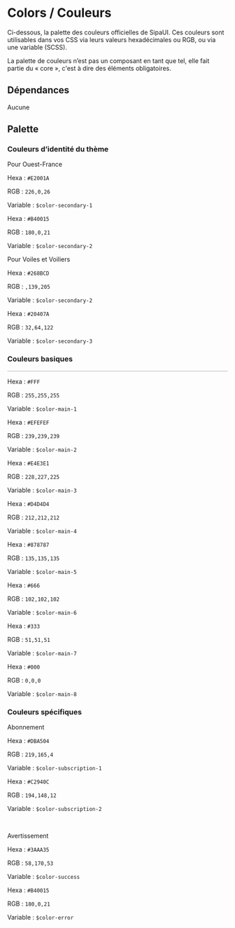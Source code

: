 # Colors / Couleurs

Ci-dessous, la palette des couleurs officielles de SipaUI. Ces couleurs sont utilisables dans vos CSS via leurs valeurs hexadécimales ou RGB, ou via une variable (SCSS).

<div class="alerte">
	<p>La palette de couleurs n’est pas un composant en tant que tel, elle fait partie du «&nbsp;core&nbsp;», c'est à dire des éléments obligatoires.</p>
</div>

<div class="dependances">
																							
## Dépendances
Aucune

</div>


## Palette

### Couleurs d’identité du thème

<div class="visible-of">
	<p>Pour Ouest-France</p>
	<div class="palette-couleurs">
		<div class="couleur">
			<div class="pastille" style="background: #E2001A;"></div>
			<p>Hexa&nbsp;: <code>#E2001A</code></p>
			<p>RGB&nbsp;: <code>226,0,26</code></p>
			<p>Variable&nbsp;: <code>$color-secondary-1</code></p>
		</div>
		<div class="couleur">
			<div class="pastille" style="background: #B40015;"></div>
			<p>Hexa&nbsp;: <code>#B40015</code></p>
			<p>RGB&nbsp;: <code>180,0,21</code></p>
			<p>Variable&nbsp;: <code>$color-secondary-2</code></p>
		</div>
	</div>
</div>

<div class="visible-vv">
	<p>Pour Voiles et Voiliers</p>
	<div class="palette-couleurs">
		<div class="couleur">
			<div class="pastille" style="background: #268BCD;"></div>
			<p>Hexa&nbsp;: <code>#268BCD</code></p>
			<p>RGB&nbsp;: <code>,139,205</code></p>
			<p>Variable&nbsp;: <code>$color-secondary-2</code></p>
		</div>
		<div class="couleur">
			<div class="pastille" style="background: #20407A;"></div>
			<p>Hexa&nbsp;: <code>#20407A</code></p>
			<p>RGB&nbsp;: <code>32,64,122</code></p>
			<p>Variable&nbsp;: <code>$color-secondary-3</code></p>
		</div>
	</div>
</div>


### Couleurs basiques

<div class="palette-couleurs">
	<div class="couleur">
		<div class="pastille" style="background: #FFF; border: 1px solid #d4d4d4"></div>
		<p>Hexa&nbsp;: <code>#FFF</code></p>
		<p>RGB&nbsp;: <code>255,255,255</code></p>
		<p>Variable&nbsp;: <code>$color-main-1</code></p>
	</div>
	<div class="couleur">
		<div class="pastille" style="background: #EFEFEF;"></div>
		<p>Hexa&nbsp;: <code>#EFEFEF</code></p>
		<p>RGB&nbsp;: <code>239,239,239</code></p>
		<p>Variable&nbsp;: <code>$color-main-2</code></p>
	</div>
	<div class="couleur">
		<div class="pastille" style="background: #E4E3E1;"></div>
		<p>Hexa&nbsp;: <code>#E4E3E1</code></p>
		<p>RGB&nbsp;: <code>228,227,225</code></p>
		<p>Variable&nbsp;: <code>$color-main-3</code></p>
	</div>
	<div class="couleur">
		<div class="pastille" style="background: #D4D4D4;"></div>
		<p>Hexa&nbsp;: <code>#D4D4D4</code></p>
		<p>RGB&nbsp;: <code>212,212,212</code></p>
		<p>Variable&nbsp;: <code>$color-main-4</code></p>
	</div>
	<div class="couleur">
		<div class="pastille" style="background: #878787;"></div>
		<p>Hexa&nbsp;: <code>#878787</code></p>
		<p>RGB&nbsp;: <code>135,135,135</code></p>
		<p>Variable&nbsp;: <code>$color-main-5</code></p>
	</div>
	<div class="couleur">
		<div class="pastille" style="background: #666;"></div>
		<p>Hexa&nbsp;: <code>#666</code></p>
		<p>RGB&nbsp;: <code>102,102,102</code></p>
		<p>Variable&nbsp;: <code>$color-main-6</code></p>
	</div>
	<div class="couleur">
		<div class="pastille" style="background: #333;"></div>
		<p>Hexa&nbsp;: <code>#333</code></p>
		<p>RGB&nbsp;: <code>51,51,51</code></p>
		<p>Variable&nbsp;: <code>$color-main-7</code></p>
	</div>
	<div class="couleur">
		<div class="pastille" style="background: #000;"></div>
		<p>Hexa&nbsp;: <code>#000</code></p>
		<p>RGB&nbsp;: <code>0,0,0</code></p>
		<p>Variable&nbsp;: <code>$color-main-8</code></p>
	</div>
</div>


### Couleurs spécifiques

Abonnement
<div class="palette-couleurs">
	<div class="couleur">
		<div class="pastille" style="background: #DBA504;"></div>
		<p>Hexa&nbsp;: <code>#DBA504</code></p>
		<p>RGB&nbsp;: <code>219,165,4</code></p>
		<p>Variable&nbsp;: <code>$color-subscription-1</code></p>
	</div>
	<div class="couleur">
		<div class="pastille" style="background: #C2940C;"></div>
		<p>Hexa&nbsp;: <code>#C2940C</code></p>
		<p>RGB&nbsp;: <code>194,148,12</code></p>
		<p>Variable&nbsp;: <code>$color-subscription-2</code></p>
	</div>
</div>

<br />
<p>Avertissement</p>
<div class="palette-couleurs">
	<div class="couleur">
		<div class="pastille" style="background: #3AAA35;"></div>
		<p>Hexa&nbsp;: <code>#3AAA35</code></p>
		<p>RGB&nbsp;: <code>58,170,53</code></p>
		<p>Variable&nbsp;: <code>$color-success</code></p>
	</div>
	<div class="couleur">
		<div class="pastille" style="background: #B40015;"></div>
		<p>Hexa&nbsp;: <code>#B40015</code></p>
		<p>RGB&nbsp;: <code>180,0,21</code></p>
		<p>Variable&nbsp;: <code>$color-error</code></p>
	</div>
</div>
